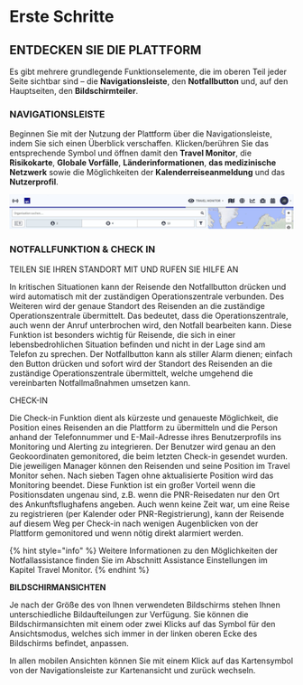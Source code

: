 # Erste Schritte

## ENTDECKEN SIE DIE PLATTFORM

Es gibt mehrere grundlegende Funktionselemente, die im oberen Teil jeder Seite sichtbar sind – die **Navigationsleiste**, den **Notfallbutton** und, auf den Hauptseiten, den **Bildschirmteiler**.

### NAVIGATIONSLEISTE

Beginnen Sie mit der Nutzung der Plattform über die Navigationsleiste, indem Sie sich einen Überblick verschaffen. Klicken/berühren Sie das entsprechende Symbol und öffnen damit den **Travel Monitor**, die **Risikokarte**, **Globale Vorfälle**, **Länderinformationen**, **das medizinische Netzwerk** sowie die Möglichkeiten der **Kalenderreiseanmeldung** und das **Nutzerprofil**.

![](.gitbook/assets/erste-schritte_img01.jpg)

### NOTFALLFUNKTION & CHECK IN 

TEILEN SIE IHREN STANDORT MIT UND RUFEN SIE HILFE AN

In kritischen Situationen kann der Reisende den Notfallbutton drücken und wird automatisch mit der zuständigen Operationszentrale verbunden. Des Weiteren wird der genaue Standort des Reisenden an die zuständige Operationszentrale übermittelt. Das bedeutet, dass die Operationszentrale, auch wenn der Anruf unterbrochen wird, den Notfall bearbeiten kann. Diese Funktion ist besonders wichtig für Reisende, die sich in einer lebensbedrohlichen Situation befinden und nicht in der Lage sind am Telefon zu sprechen. Der Notfallbutton kann als stiller Alarm dienen; einfach den Button drücken und sofort wird der Standort des Reisenden an die zuständige Operationszentrale übermittelt, welche umgehend die vereinbarten Notfallmaßnahmen umsetzen kann.

CHECK-IN

Die Check-in Funktion dient als kürzeste und genaueste Möglichkeit, die Position eines Reisenden an die Plattform zu übermitteln und die Person anhand der Telefonnummer und E-Mail-Adresse ihres Benutzerprofils ins Monitoring und Alerting zu integrieren. Der Benutzer wird genau an den Geokoordinaten gemonitored, die beim letzten Check-in gesendet wurden. Die jeweiligen Manager können den Reisenden und seine Position im Travel Monitor sehen. Nach sieben Tagen ohne aktualisierte Position wird das Monitoring beendet. Diese Funktion ist ein großer Vorteil wenn die Positionsdaten ungenau sind, z.B. wenn die PNR-Reisedaten nur den Ort des Ankunftsflughafens angeben. Auch wenn keine Zeit war, um eine Reise zu registrieren \(per Kalender oder PNR-Registrierung\), kann der Reisende auf diesem Weg per Check-in nach wenigen Augenblicken von der Plattform gemonitored und wenn nötig direkt alarmiert werden.

{% hint style="info" %}
Weitere Informationen zu den Möglichkeiten der Notfallassistance finden Sie im Abschnitt Assistance Einstellungen im Kapitel Travel Monitor.
{% endhint %}

**BILDSCHIRMANSICHTEN**

Je nach der Größe des von Ihnen verwendeten Bildschirms stehen Ihnen unterschiedliche Bildaufteilungen zur Verfügung. Sie können die Bildschirmansichten mit einem oder zwei Klicks auf das Symbol für den Ansichtsmodus, welches sich immer in der linken oberen Ecke des Bildschirms befindet, anpassen.

In allen mobilen Ansichten können Sie mit einem Klick auf das Kartensymbol von der Navigationsleiste zur Kartenansicht und zurück wechseln.

